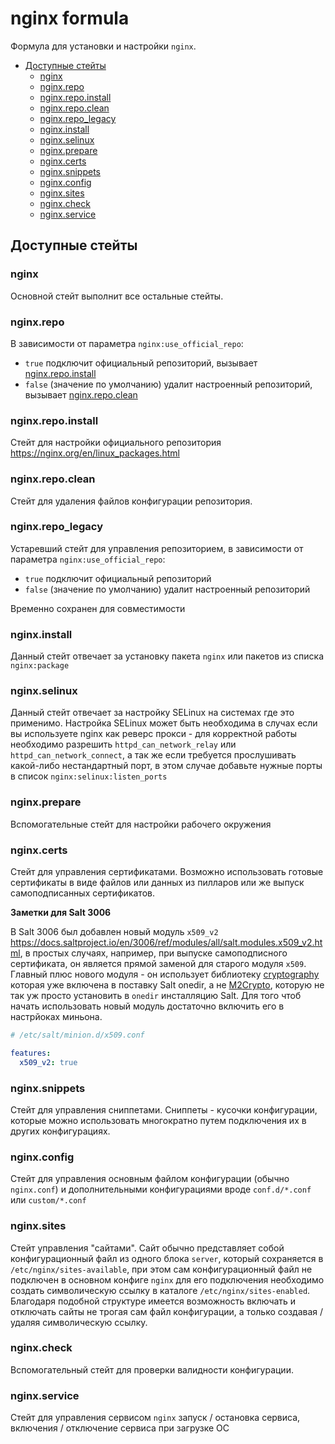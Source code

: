 <!-- omit in toc -->
# nginx formula

Формула для установки и настройки `nginx`.

* [Доступные стейты](#доступные-стейты)
  * [nginx](#nginx)
  * [nginx.repo](#nginxrepo)
  * [nginx.repo.install](#nginxrepoinstall)
  * [nginx.repo.clean](#nginxrepoclean)
  * [nginx.repo\_legacy](#nginxrepo_legacy)
  * [nginx.install](#nginxinstall)
  * [nginx.selinux](#nginxselinux)
  * [nginx.prepare](#nginxprepare)
  * [nginx.certs](#nginxcerts)
  * [nginx.snippets](#nginxsnippets)
  * [nginx.config](#nginxconfig)
  * [nginx.sites](#nginxsites)
  * [nginx.check](#nginxcheck)
  * [nginx.service](#nginxservice)

## Доступные стейты

### nginx

Основной стейт выполнит все остальные стейты.

### nginx.repo

В зависимости от параметра `nginx:use_official_repo`:

* `true` подключит официальный репозиторий, вызывает [nginx.repo.install](#nginxrepoinstall)
* `false` (значение по умолчанию) удалит настроенный репозиторий, вызывает [nginx.repo.clean](#nginxrepoclean)

### nginx.repo.install

Стейт для настройки официального репозитория <https://nginx.org/en/linux_packages.html>

### nginx.repo.clean

Стейт для удаления файлов конфигурации репозитория.

### nginx.repo_legacy

Устаревший стейт для управления репозиторием, в зависимости от параметра `nginx:use_official_repo`:

* `true` подключит официальный репозиторий
* `false` (значение по умолчанию) удалит настроенный репозиторий

Временно сохранен для совместимости

### nginx.install

Данный стейт отвечает за установку пакета `nginx` или пакетов из списка `nginx:package`

### nginx.selinux

Данный стейт отвечает за настройку SELinux на системах где это применимо. Настройка SELinux может быть необходима в случах если вы используете nginx как реверс прокси - для корректной работы необходимо разрешить `httpd_can_network_relay` или `httpd_can_network_connect`, а так же если требуется прослушивать какой-либо нестандартный порт, в этом случае добавьте нужные порты в список `nginx:selinux:listen_ports`

### nginx.prepare

Вспомогательные стейт для настройки рабочего окружения

### nginx.certs

Стейт для управления сертификатами. Возможно использовать готовые сертификаты в виде файлов или данных из пилларов или же выпуск самоподписанных сертификатов.

**Заметки для Salt 3006**

В Salt 3006 был добавлен новый модуль `x509_v2` <https://docs.saltproject.io/en/3006/ref/modules/all/salt.modules.x509_v2.html>, в простых случаях, например, при выпуске самоподписного сертификата, он является прямой заменой для старого модуля `x509`. Главный плюс нового модуля - он использует библиотеку [cryptography](https://pypi.org/project/cryptography/)
которая уже включена в поставку Salt onedir, а не [M2Crypto](https://pypi.org/project/M2Crypto/), которую не так уж просто установить в `onedir` инсталляцию Salt. Для того чтоб начать использовать новый модуль достаточно включить его в настрйоках миньона.

```yaml
# /etc/salt/minion.d/x509.conf

features:
  x509_v2: true
```

### nginx.snippets

Стейт для управления сниппетами. Сниппеты - кусочки конфигурации, которые можно использовать многократно путем подключения их в других конфигурациях.

### nginx.config

Стейт для управления основным файлом конфигурации (обычно `nginx.conf`) и дополнительными конфигурациями вроде `conf.d/*.conf` или `custom/*.conf`

### nginx.sites

Стейт управления "сайтами". Сайт обычно представляет собой конфигурационный файл из одного блока `server`, который сохраняется в `/etc/nginx/sites-available`, при этом сам конфигурационный файл не подключен в основном конфиге `nginx` для его подключения необходимо создать символическую ссылку в каталоге `/etc/nginx/sites-enabled`. Благодаря подобной структуре имеется возможность включать и отключать сайты не трогая сам файл конфигурации, а только создавая / удаляя символическую ссылку.

### nginx.check

Вспомогательный стейт для проверки валидности конфигурации.

### nginx.service

Стейт для управления сервисом `nginx` запуск / остановка сервиса, включения / отключение сервиса при загрузке ОС
